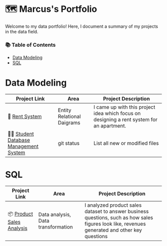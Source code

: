 # 🗺️ Marcus's Portfolio
Welcome to my data portfolio! Here, I document a summary of my projects in the data field.

### 📚 Table of Contents

- [Data Modeling](#data-modeling)
- [SQL](#sql)

# Data Modeling

| Project Link | Area |  Project Description |
| --- | --- | --- |
| 🏬 [Rent System](https://github.com/marcusasar/Sql_data_models) | Entity Relational Daigrams | I came up with this project idea which focus on designing a rent system for an apartment. |
| 🧑‍🎓 [Student Database Management System](https://github.com/marcusasar/Sql_data_models) | git status | List all new or modified files |


# SQL

| Project Link | Area |  Project Description |
| --- | --- | --- |
| 📦 [Product Sales Analysis](https://github.com/marcusasar/SQL_Product_Sales/blob/main/README.md) | Data analysis, Data transformation | I analyzed product sales dataset to answer business questions, such as how sales figures look like, revenues generated and other key questions |







